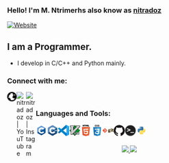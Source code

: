 ### Hello! I'm M. Ntrimerhs also know as [nitradoz][website]

[![Website](https://img.shields.io/website?label=ntrimerhs.github.io/website&style=for-the-badge&url=https%3A%2F%2Fcimok.co.uk)](https://ntrimerhs.github.io/website/)

## I am a Programmer. 

- I develop in C/C++ and Python mainly.

### Connect with me:

[<img align="left" alt="nitradoz" width="22px" src="https://raw.githubusercontent.com/iconic/open-iconic/master/svg/globe.svg" />][website]
[<img align="left" alt="nitradoz | YouTube" width="22px" src="https://cdn.jsdelivr.net/npm/simple-icons@v3/icons/youtube.svg" />][youtube]
[<img align="left" alt="nitradoz | Instagram" width="23px" src="https://cdn.jsdelivr.net/npm/simple-icons@v3/icons/instagram.svg" />][instagram]

<br />

### Languages and Tools:

<img align="left" alt="C" width="26px" src="https://raw.githubusercontent.com/github/explore/80688e429a7d4ef2fca1e82350fe8e3517d3494d/topics/c/c.png" />
<img align="left" alt="C++" width="26px" src="https://raw.githubusercontent.com/github/explore/80688e429a7d4ef2fca1e82350fe8e3517d3494d/topics/cpp/cpp.png" />
<img align="left" alt="Visual Studio Code" width="26px" src="https://raw.githubusercontent.com/github/explore/80688e429a7d4ef2fca1e82350fe8e3517d3494d/topics/visual-studio-code/visual-studio-code.png" />
<img align="left" alt="Vim" width="26px" src="https://raw.githubusercontent.com/github/explore/80688e429a7d4ef2fca1e82350fe8e3517d3494d/topics/vim/vim.png" />
<img align="left" alt="HTML5" width="26px" src="https://raw.githubusercontent.com/github/explore/80688e429a7d4ef2fca1e82350fe8e3517d3494d/topics/html/html.png" />
<img align="left" alt="CSS3" width="26px" src="https://raw.githubusercontent.com/github/explore/80688e429a7d4ef2fca1e82350fe8e3517d3494d/topics/css/css.png" />
<img align="left" alt="Git" width="26px" src="https://raw.githubusercontent.com/github/explore/80688e429a7d4ef2fca1e82350fe8e3517d3494d/topics/git/git.png" />
<img align="left" alt="GitHub" width="26px" src="https://raw.githubusercontent.com/github/explore/78df643247d429f6cc873026c0622819ad797942/topics/github/github.png" />
<img align="left" alt="Terminal" width="26px" src="https://raw.githubusercontent.com/github/explore/80688e429a7d4ef2fca1e82350fe8e3517d3494d/topics/terminal/terminal.png" />
<img align="left" alt="Python" width="26px" src="https://raw.githubusercontent.com/github/explore/80688e429a7d4ef2fca1e82350fe8e3517d3494d/topics/python/python.png" />

<br />
<br />

<p align="center">
  <a href="https://github.com/anuraghazra/github-readme-stats">
    <img src="https://github-readme-stats.vercel.app/api?username=ntrimerhs&count_private=true&show_icons=true&include_all_commits=true&hide_border=true&count_private=true&theme=radical&bg_color=0d1117">
  </a>
  <a href="https://github.com/anuraghazra/github-readme-stats">
    <img src="https://github-readme-stats.vercel.app/api/top-langs/?username=ntrimerhs&layout=compact&hide_border=true&theme=radical&bg_color=0d1117">
  </a>
</p>

[website]: https://ntrimerhs.github.io/website/
[youtube]: https://www.youtube.com/channel/nitradoz
[instagram]: https://www.instagram.com/nitradoz/
